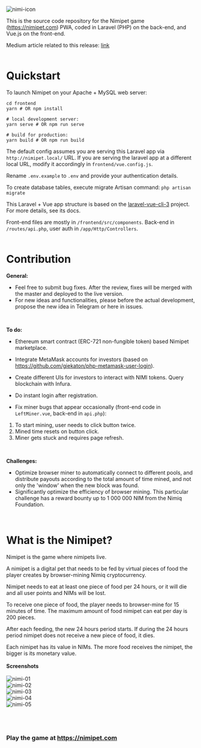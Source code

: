 ![nimi-icon](https://giekaton.com/img/nimi-icon.png)

This is the source code repository for the Nimipet game (https://nimipet.com) PWA, coded in Laravel (PHP) on the back-end, and Vue.js on the front-end.

Medium article related to this release: [link](https://medium.com/@Nimipet/nimipet-code-rewrite-new-features-marketplace-ff4c820da847)
<br>
<br>
# Quickstart

To launch Nimipet on your Apache + MySQL web server:

```
cd frontend
yarn # OR npm install

# local development server:
yarn serve # OR npm run serve

# build for production:
yarn build # OR npm run build
```

The default config assumes you are serving this Laravel app via `http://nimipet.local/` URL. If you are serving the laravel app at a different local URL, modify it accordingly in `frontend/vue.config.js`.

Rename `.env.example` to `.env` and provide your authentication details.

To create database tables, execute migrate Artisan command: `php artisan migrate`

This Laravel + Vue app structure is based on the [laravel-vue-cli-3](https://github.com/yyx990803/laravel-vue-cli-3) project. For more details, see its docs.

Front-end files are mostly in `/frontend/src/components`.
Back-end in `/routes/api.php`, user auth in `/app/Http/Controllers`.
<br>
<br>
# Contribution

**General:**
- Feel free to submit bug fixes. After the review, fixes will be merged with the master and deployed to the live version.
- For new ideas and functionalities, please before the actual development, propose the new idea in Telegram or here in issues.
<br>

**To do:**
- Ethereum smart contract (ERC-721 non-fungible token) based Nimipet marketplace.
- Integrate MetaMask accounts for investors (based on https://github.com/giekaton/php-metamask-user-login).
- Create different UIs for investors to interact with NIMI tokens. Query blockchain with Infura.
- Do instant login after registration.

- Fix miner bugs that appear occasionally (front-end code in `LeftMiner.vue`, back-end in `api.php`):
1. To start mining, user needs to click button twice.
2. Mined time resets on button click.
3. Miner gets stuck and requires page refresh.
<br>

**Challenges:**
- Optimize browser miner to automatically connect to different pools, and distribute payouts according to the total amount of time mined, and not only the 'window' when the new block was found.
- Significantly optimize the efficiency of browser mining. This particular challenge has a reward bounty up to 1 000 000 NIM from the Nimiq Foundation.
<br>

# What is the Nimipet?

Nimipet is the game where nimipets live.

A nimipet is a digital pet that needs to be fed by virtual pieces of food the player creates by browser-mining Nimiq cryptocurrency.

Nimipet needs to eat at least one piece of food per 24 hours, or it will die and all user points and NIMs will be lost.

To receive one piece of food, the player needs to browser-mine for 15 minutes of time. The maximum amount of food nimipet can eat per day is 200 pieces.

After each feeding, the new 24 hours period starts. If during the 24 hours period nimipet does not receive a new piece of food, it dies.

Each nimipet has its value in NIMs. The more food receives the nimipet, the bigger is its monetary value.
<br>
<br>
**Screenshots**
<br>
<br>
![nimi-01](https://giekaton.com/img/nimi-01.png)
<br>
![nimi-02](https://giekaton.com/img/nimi-02.png)
<br>
![nimi-03](https://giekaton.com/img/nimi-03.png)
<br>
![nimi-04](https://giekaton.com/img/nimi-04.png)
<br>
![nimi-05](https://giekaton.com/img/nimi-05.png)

<br>
<br>

### Play the game at **https://nimipet.com** ###
